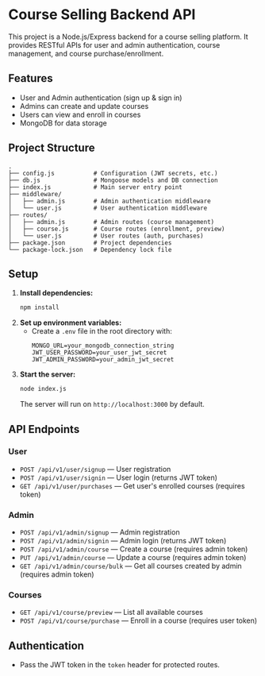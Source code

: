 # Course Selling Backend API

This project is a Node.js/Express backend for a course selling platform. It provides RESTful APIs for user and admin authentication, course management, and course purchase/enrollment.

## Features
- User and Admin authentication (sign up & sign in)
- Admins can create and update courses
- Users can view and enroll in courses
- MongoDB for data storage

## Project Structure
```
.
├── config.js           # Configuration (JWT secrets, etc.)
├── db.js               # Mongoose models and DB connection
├── index.js            # Main server entry point
├── middleware/
│   ├── admin.js        # Admin authentication middleware
│   └── user.js         # User authentication middleware
├── routes/
│   ├── admin.js        # Admin routes (course management)
│   ├── course.js       # Course routes (enrollment, preview)
│   └── user.js         # User routes (auth, purchases)
├── package.json        # Project dependencies
└── package-lock.json   # Dependency lock file
```

## Setup
1. **Install dependencies:**
   ```bash
   npm install
   ```
2. **Set up environment variables:**
   - Create a `.env` file in the root directory with:
     ```env
     MONGO_URL=your_mongodb_connection_string
     JWT_USER_PASSWORD=your_user_jwt_secret
     JWT_ADMIN_PASSWORD=your_admin_jwt_secret
     ```
3. **Start the server:**
   ```bash
   node index.js
   ```
   The server will run on `http://localhost:3000` by default.

## API Endpoints

### User
- `POST /api/v1/user/signup` — User registration
- `POST /api/v1/user/signin` — User login (returns JWT token)
- `GET /api/v1/user/purchases` — Get user's enrolled courses (requires token)

### Admin
- `POST /api/v1/admin/signup` — Admin registration
- `POST /api/v1/admin/signin` — Admin login (returns JWT token)
- `POST /api/v1/admin/course` — Create a course (requires admin token)
- `PUT /api/v1/admin/course` — Update a course (requires admin token)
- `GET /api/v1/admin/course/bulk` — Get all courses created by admin (requires admin token)

### Courses
- `GET /api/v1/course/preview` — List all available courses
- `POST /api/v1/course/purchase` — Enroll in a course (requires user token)

## Authentication
- Pass the JWT token in the `token` header for protected routes.

